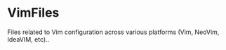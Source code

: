 # VimFiles
Files related to Vim configuration across various platforms (Vim, NeoVim, IdeaVIM, etc).. 
